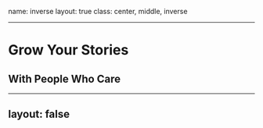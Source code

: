 name: inverse
layout: true
class: center, middle, inverse

---

# Grow Your Stories
## With People Who Care
---

layout: false
---
